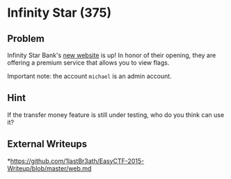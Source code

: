 # Infinity Star (375)

## Problem

Infinity Star Bank's [new website](http://web.easyctf.com:10206/) is up! In honor of their opening, they are offering a premium service that allows you to view flags.

Important note: the account `michael` is an admin account.

## Hint

If the transfer money feature is still under testing, who do you think can use it?

## External Writeups

 *https://github.com/1lastBr3ath/EasyCTF-2015-Writeup/blob/master/web.md
